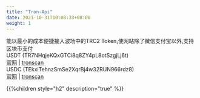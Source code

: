 ```yaml
---
title: "Tron-Api"
date: 2021-10-31T10:08:33+08:00
weight: 1
---
```

  
能以最小的成本便捷接入波场中的TRC2 Token,使网站除了微信支付宝以外,支持区块币支付  
USDT  (TR7NHqjeKQxGTCi8q8ZY4pL8otSzgjLj6t)   
[官网](https://tether.to/) | [tronscan](https://tronscan.io/#/token20/TR7NHqjeKQxGTCi8q8ZY4pL8otSzgjLj6t)   
USDC  (TEkxiTehnzSmSe2XqrBj4w32RUN966rdz8)  
[官网](https://www.centre.io/) | [tronscan](https://tronscan.io/#/token20/TEkxiTehnzSmSe2XqrBj4w32RUN966rdz8)

{{%children style="h2" description="true" %}}